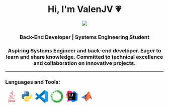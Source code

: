 <div id="header" align="center">
    <h1 align="center">Hi, I'm ValenJV 💗</h1>
    <img src="https://media.giphy.com/media/Dh5q0sShxgp13DwrvG/giphy.gif" width="200" />
    <h3 align="center">Back-End Developer | Systems Engineering Student </h3>
    <h3 align="center">Aspiring Systems Engineer and back-end developer. Eager to learn and share knowledge. Committed to technical excellence and collaboration on innovative projects.</h3>
</div>

---
<div align="left">
    <h3>Languages and Tools:</h3>
    <div>
        <img src="https://github.com/devicons/devicon/blob/master/icons/java/java-plain-wordmark.svg" title="Java" alt="Java"
        width="40" height="40"/>&nbsp;
        <img src="https://github.com/devicons/devicon/blob/master/icons/python/python-original.svg" title="Python" alt="Python"
        width="40" height="40"/>&nbsp;
        <img src="https://github.com/devicons/devicon/blob/master/icons/vscode/vscode-original.svg" title="VsCode" alt="VsCode"
        width="40" height="40"/>&nbsp;
        <img src="https://github.com/devicons/devicon/blob/master/icons/anaconda/anaconda-original.svg" title="Anaconda" alt="Anaconda"
        width="40" height="40"/>&nbsp;
        <img src="https://github.com/devicons/devicon/blob/master/icons/intellij/intellij-original.svg" title="Intellij" alt="Intellij"
        width="40" height="40"/>&nbsp;
        <img src="https://github.com/devicons/devicon/blob/master/icons/matlab/matlab-original.svg" title="MATLAB" alt="Matlab"
        width="40" height="40"/>&nbsp;
    </div>
</div>
